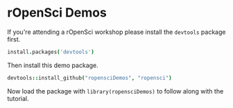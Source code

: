 
# rOpenSci Demos

If you're attending a rOpenSci workshop please install the `devtools` package first. 

```coffee
install.packages('devtools')
```

Then install this demo package.


```coffee
devtools::install_github("ropensciDemos", "ropensci")
```

Now load the package with `library(ropensciDemos)` to follow along with the tutorial.

